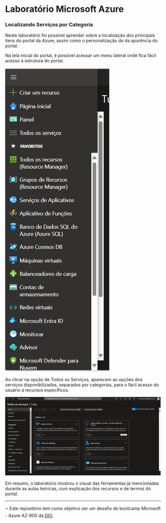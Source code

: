 # Laboratório Microsoft Azure
### Localizando Serviços por Categoria


Neste laboratório foi possível aprender sobre a localização dos principais itens do portal da Azure, assim como o personalização do da aparência do portal.

Na tela inicial do portal, é possível acessar um menu lateral onde fica fácil acesso à estrutura do portal.

![menu lateral](image.png)

Ao clicar na opção de Todos os Serviços, aparecem as opções dos serviços disponibilizados, separados por categorias, para o fácil acesso do usuário a recursos específicos.

![servicos disponiveis](image-1.png)

Em resumo, o laboratório mostrou o visual das ferramentas já mencionadas durante as aulas teóricas, com explicação dos recursos e de termos do portal.

---

⭐ Este repositório tem como objetivo ser um desafio do bootcamp Microsoft - Azure AZ-900 da [DIO](https://web.dio.me/track/microsoft-azure-az-900).